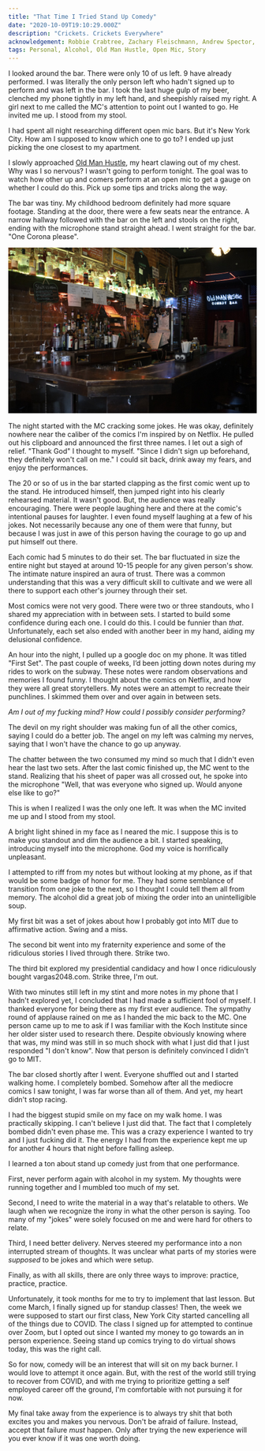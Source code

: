 ```yaml
---
title: "That Time I Tried Stand Up Comedy"
date: "2020-10-09T19:10:29.000Z"
description: "Crickets. Crickets Everywhere"
acknowledgement: Robbie Crabtree, Zachary Fleischmann, Andrew Spector, Moe Mirza, Michael Koutsoubis, Stew Fortier, Noah Maier, and Compound Writing
tags: Personal, Alcohol, Old Man Hustle, Open Mic, Story
---
```


I looked around the bar. There were only 10 of us left. 9 have already performed. I was literally the only person left who hadn't signed up to perform and was left in the bar. I took the last huge gulp of my beer, clenched my phone tightly in my left hand, and sheepishly raised my right. A girl next to me called the MC's attention to point out I wanted to go. He invited me up. I stood from my stool.

I had spent all night researching different open mic bars. But it's New York City. How am I supposed to know which one to go to? I ended up just picking the one closest to my apartment.

I slowly approached [Old Man Hustle](http://www.oldmanhustle.com/about-les), my heart clawing out of my chest. Why was I so nervous? I wasn't going to perform tonight. The goal was to watch how other up and comers perform at an open mic to get a gauge on whether I could do this. Pick up some tips and tricks along the way. 

The bar was tiny. My childhood bedroom definitely had more square footage. Standing at the door, there were a few seats near the entrance. A narrow hallway followed with the bar on the left and stools on the right, ending with the microphone stand straight ahead. I went straight for the bar. "One Corona please".

![](./hustle.jpg)

The night started with the MC cracking some jokes. He was okay, definitely nowhere near the caliber of the comics I'm inspired by on Netflix. He pulled out his clipboard and announced the first three names. I let out a sigh of relief. "Thank God" I thought to myself. "Since I didn't sign up beforehand, they definitely won't call on me." I could sit back, drink away my fears, and enjoy the performances.

The 20 or so of us in the bar started clapping as the first comic went up to the stand. He introduced himself, then jumped right into his clearly rehearsed material. It wasn't good. But, the audience was really encouraging. There were people laughing here and there at the comic's intentional pauses for laughter. I even found myself laughing at a few of his jokes. Not necessarily because any one of them were that funny, but because I was just in awe of this person having the courage to go up and put himself out there.

Each comic had 5 minutes to do their set. The bar fluctuated in size the entire night but stayed at around 10-15 people for any given person's show. The intimate nature inspired an aura of trust. There was a common understanding that this was a very difficult skill to cultivate and we were all there to support each other's journey through their set.

Most comics were not very good. There were two or three standouts, who I shared my appreciation with in between sets. I started to build some confidence during each one. I could do this. I could be funnier than _that_. Unfortunately, each set also ended with another beer in my hand, aiding my delusional confidence.

An hour into the night, I pulled up a google doc on my phone. It was titled "First Set". The past couple of weeks, I’d been jotting down notes during my rides to work on the subway. These notes were random observations and memories I found funny. I thought about the comics on Netflix, and how they were all great storytellers. My notes were an attempt to recreate their punchlines. I skimmed them over and over again in between sets.

_Am I out of my fucking mind? How could I possibly consider performing?_

The devil on my right shoulder was making fun of all the other comics, saying I could do a better job. The angel on my left was calming my nerves, saying that I won't have the chance to go up anyway.

The chatter between the two consumed my mind so much that I didn't even hear the last two sets. After the last comic finished up, the MC went to the stand. Realizing that his sheet of paper was all crossed out, he spoke into the microphone "Well, that was everyone who signed up. Would anyone else like to go?"

This is when I realized I was the only one left. It was when the MC invited me up and I stood from my stool.

A bright light shined in my face as I neared the mic. I suppose this is to make you standout and dim the audience a bit. I started speaking, introducing myself into the microphone. God my voice is horrifically unpleasant.

I attempted to riff from my notes but without looking at my phone, as if that would be some badge of honor for me. They had some semblance of transition from one joke to the next, so I thought I could tell them all from memory. The alcohol did a great job of mixing the order into an unintelligible soup.

My first bit was a set of jokes about how I probably got into MIT due to affirmative action. Swing and a miss.

The second bit went into my fraternity experience and some of the ridiculous stories I lived through there. Strike two.

The third bit explored my presidential candidacy and how I once ridiculously bought vargas2048.com. Strike three, I'm out.

With two minutes still left in my stint and more notes in my phone that I hadn't explored yet, I concluded that I had made a sufficient fool of myself. I thanked everyone for being there as my first ever audience. The sympathy round of applause rained on me as I handed the mic back to the MC. One person came up to me to ask if I was familiar with the Koch Institute since her older sister used to research there. Despite obviously knowing where that was, my mind was still in so much shock with what I just did that I just responded "I don't know". Now that person is definitely convinced I didn't go to MIT.

The bar closed shortly after I went. Everyone shuffled out and I started walking home. I completely bombed. Somehow after all the mediocre comics I saw tonight, I was far worse than all of them. And yet, my heart didn't stop racing.

I had the biggest stupid smile on my face on my walk home. I was practically skipping. I can't believe I just did that. The fact that I completely bombed didn't even phase me. This was a crazy experience I wanted to try and I just fucking did it. The energy I had from the experience kept me up for another 4 hours that night before falling asleep.

I learned a ton about stand up comedy just from that one performance. 

First, never perform again with alcohol in my system. My thoughts were running together and I mumbled too much of my set.

Second, I need to write the material in a way that's relatable to others. We laugh when we recognize the irony in what the other person is saying. Too many of my "jokes" were solely focused on me and were hard for others to relate.

Third, I need better delivery. Nerves steered my performance into a non interrupted stream of thoughts. It was unclear what parts of my stories were _supposed_ to be jokes and which were setup.

Finally, as with all skills, there are only three ways to improve: practice, practice, practice.

Unfortunately, it took months for me to try to implement that last lesson. But come March, I finally signed up for standup classes! Then, the week we were supposed to start our first class, New York City started cancelling all of the things due to COVID. The class I signed up for attempted to continue over Zoom, but I opted out since I wanted my money to go towards an in person experience. Seeing stand up comics trying to do virtual shows today, this was the right call.

So for now, comedy will be an interest that will sit on my back burner. I would love to attempt it once again. But, with the rest of the world still trying to recover from COVID, and with me trying to prioritize getting a self employed career off the ground, I'm comfortable with not pursuing it for now.

My final take away from the experience is to always try shit that both excites you and makes you nervous. Don't be afraid of failure. Instead, accept that failure _must_ happen. Only after trying the new experience will you ever know if it was one worth doing.
